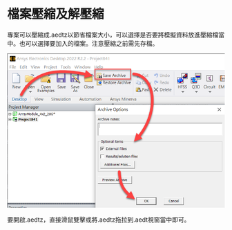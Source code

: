 # 檔案壓縮及解壓縮

專案可以壓縮成.aedtz以節省檔案大小，可以選擇是否要將模擬資料放進壓縮檔當中。也可以選擇要加入的檔案。注意壓縮之前需先存檔。

![](<../.gitbook/assets/image (8).png>)

要開啟.aedtz，直接滑鼠雙擊或將.aedtz拖拉到.aedt視窗當中即可。

